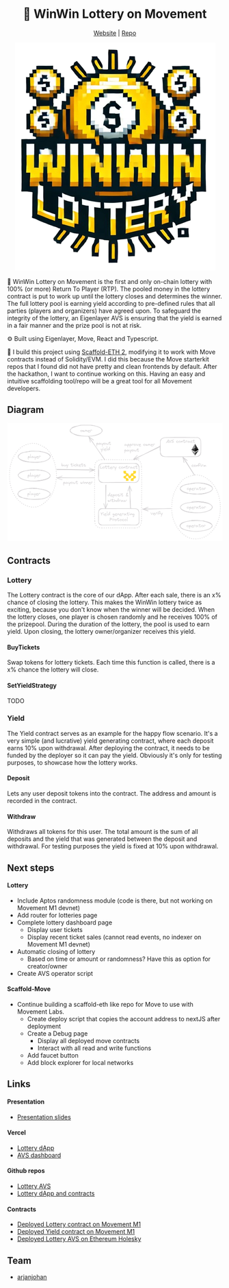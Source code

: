 <div align="center">
  <h1 align="center">🎰 WinWin Lottery on Movement</h1>
  <a href="TODO">Website</a> |
  <a href="https://github.com/arjanjohan/move-lottery">Repo</a>
</h4>
  
![logo](assets/logo.png)
</div>

🎰 WinWin Lottery on Movement is the first and only on-chain lottery with 100% (or more) Return To Player (RTP). The pooled money in the lottery contract is put to work up until the lottery closes and determines the winner. The full lottery pool is earning yield according to pre-defined rules that all parties (players and organizers) have agreed upon. To safeguard the integrity of the lottery, an Eigenlayer AVS is ensuring that the yield is earned in a fair manner and the prize pool is not at risk.

⚙️ Built using Eigenlayer, Move, React and Typescript.

🧱 I build this project using [Scaffold-ETH 2](https://scaffoldeth.io/), modifying it to work with Move contracts instead of Solidity/EVM. I did this because the Move starterkit repos that I found did not have pretty and clean frontends by default. After the hackathon, I want to continue working on this. Having an easy and intuitive scaffolding tool/repo will be a great tool for all Movement developers.

<!-- - ✅ **Contract Hot Reload**: The frontend auto-adapts to your smart contract as you edit it.
- 🪝 **[Scaffold hooks](https://docs.scaffoldeth.io/hooks/)**: Collection of React hooks wrapper around [wagmi](https://wagmi.sh/) to simplify interactions with smart contracts with typescript autocompletion.
- 🧱 [**Components**](https://docs.scaffoldeth.io/components/): Collection of common web3 components to quickly build your frontend.
- 🔐 **Integration with Wallet Providers**: Connect to different wallet providers and interact with the AVS smart contracts. -->
## Diagram

![dashboard 1](assets/diagram.png)

<!-- ## Screenshots

| Empty dashboard                   | Live dasboard                     |
| --------------------------------- | --------------------------------- |
| ![dashboard 1](assets/1.png) | ![dashboard 2](assets/2.png) |

|  dashboard                   | dasboard                     |
| --------------------------------- | --------------------------------- |
| ![dashboard 3](assets/3.png) | ![dashboard 4](assets/4.png) | -->

## Contracts

### Lottery
The Lottery contract is the core of our dApp. After each sale, there is an x% chance of closing the lottery. This makes the WinWin lottery twice as exciting, because you don't know when the winner will be decided. When the lottery closes, one player is chosen randomly and he receives 100% of the prizepool. During the duration of the lottery, the pool is used to earn yield. Upon closing, the lottery owner/organizer receives this yield.

#### BuyTickets
Swap tokens for lottery tickets. Each time this function is called, there is a x% chance the lottery will close.

#### SetYieldStrategy
TODO

### Yield
The Yield contract serves as an example for the happy flow scenario. It's a very simple (and lucrative) yield generating contract, where each deposit earns 10% upon withdrawal. After deploying the contract, it needs to be funded by the deployer so it can pay the yield. Obviously it's only for testing purposes, to showcase how the lottery works.

#### Deposit
Lets any user deposit tokens into the contract. The address and amount is recorded in the contract.

#### Withdraw
Withdraws all tokens for this user. The total amount is the sum of all deposits and the yield that was generated between the deposit and withdrawal. For testing purposes the yield is fixed at 10% upon withdrawal.

## Next steps

#### Lottery
- Include Aptos randomness module (code is there, but not working on Movement M1 devnet)
- Add router for lotteries page
- Complete lottery dashboard page
  - Display user tickets
  - Display recent ticket sales (cannot read events, no indexer on Movement M1 devnet)
- Automatic closing of lottery
  - Based on time or amount or randomness? Have this as option for creator/owner
- Create AVS operator script

#### Scaffold-Move
- Continue building a scaffold-eth like repo for Move to use with Movement Labs.
  - Create deploy script that copies the account address to nextJS after deployment
  - Create a Debug page
    - Display all deployed move contracts
    - Interact with all read and write functions
  - Add faucet button
  - Add block explorer for local networks

## Links

#### Presentation
- [Presentation slides](https://docs.google.com/presentation/d/1OYDtBUJdDUf8DOLzdxWaw5Tu8mV8_wMIrQSRr73XafI/edit?usp=sharing)

#### Vercel
- [Lottery dApp](https://winwin-lottery.vercel.app/)
- [AVS dashboard]()

#### Github repos
- [Lottery AVS](https://github.com/arjanjohan/avs-lottery)
- [Lottery dApp and contracts](https://github.com/arjanjohan/move-lottery)

#### Contracts

- [Deployed Lottery contract on Movement M1](https://explorer.devnet.m1.movementlabs.xyz/account/0xdae25764db6f5f9b6954f3475991a2a97a9f367dba8f110b96b9957c5ed8074f?network=devnet)
- [Deployed Yield contract on Movement M1](https://explorer.devnet.m1.movementlabs.xyz/account/0x07261beac6e023ed2ba91de8e784c4ae66ef008e62c6ffd989410a7d344fa776?network=devnet)
- [Deployed Lottery AVS on Ethereum Holesky](https://holesky.etherscan.io/address/0x1081ded255574EC1dF6948DfEc3442c54B1De19A#code)

## Team

- [arjanjohan](https://x.com/arjanjohan/)
